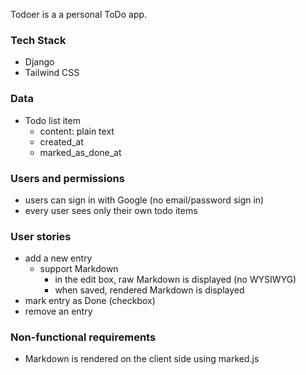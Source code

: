 


Todoer is a a personal ToDo app.

### Tech Stack
- Django
- Tailwind CSS

### Data

- Todo list item
  - content: plain text
  - created_at
  - marked_as_done_at

### Users and permissions

- users can sign in with Google (no email/password sign in)
- every user sees only their own todo items

### User stories

- add a new entry
  - support Markdown
    - in the edit box, raw Markdown is displayed (no WYSIWYG)
    - when saved, rendered Markdown is displayed
- mark entry as Done (checkbox)
- remove an entry

### Non-functional requirements

- Markdown is rendered on the client side using marked.js